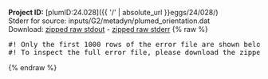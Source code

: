 **Project ID:** [plumID:24.028]({{ '/' | absolute_url }}eggs/24/028/)  
Stderr for source:  inputs/G2/metadyn/plumed_orientation.dat   
Download: [zipped raw stdout](plumed_orientation.dat.plumed.stdout.txt.zip) - [zipped raw stderr](plumed_orientation.dat.plumed.stderr.txt.zip) 
{% raw %}
<pre>
#! Only the first 1000 rows of the error file are shown below
#! To inspect the full error file, please download the zipped raw stderr file above
</pre>
{% endraw %}

